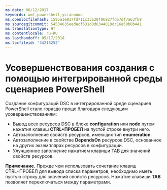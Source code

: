 ```yaml
---
ms.date: 06/12/2017
keywords: wmf,powershell,установка
ms.openlocfilehash: 1595a3e817fd711c35128f06927fd57df7a63fb8
ms.sourcegitcommit: 54534635eedacf531d8d6344019dc16a50b8b441
ms.translationtype: HT
ms.contentlocale: ru-RU
ms.lasthandoff: 05/17/2018
ms.locfileid: "34218252"
---
```

# <a name="authoring-improvements-using-powershell-ise"></a>Усовершенствования создания с помощью интегрированной среды сценариев PowerShell

Создание конфигураций DSC в интегрированной среде сценариев PowerShell стало гораздо проще благодаря следующим усовершенствованиям:

- Вывод всех ресурсов DSC в блоке **configuration** или **node** путем нажатия клавиш **CTRL+ПРОБЕЛ** на пустой строке внутри него.
- Автозаполнение свойств ресурсов, имеющих тип **enumeration**.
- Автозаполнение в свойстве **DependsOn** ресурсов DSC, основанное на других экземплярах ресурсов в конфигурации.
- Улучшенное заполнение нажатием клавиши TAB для значений свойств ресурсов.

**Примечание.** Прежде чем использовать сочетание клавиш CTRL+ПРОБЕЛ для вывода списка параметров, необходимо иметь пустую строку для значений свойств ресурсов. Нажатие клавиши **TAB** позволяет переключаться между параметрами.
